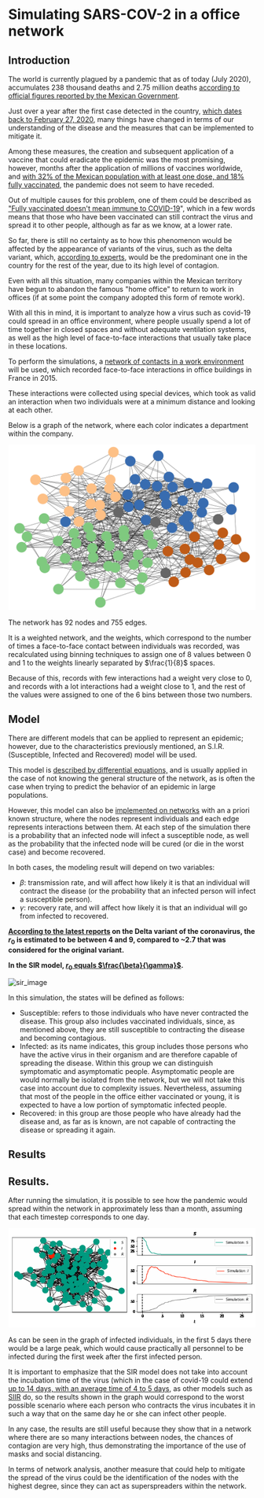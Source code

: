 # Simulating SARS-COV-2 in a office network

## Introduction

The world is currently plagued by a pandemic that as of today (July 2020), accumulates 238 thousand deaths and 2.75 million deaths [according to official figures reported by the Mexican Government](https://datos.covid-19.conacyt.mx). 

Just over a year after the first case detected in the country, [which dates back to February 27, 2020](https://www.ncbi.nlm.nih.gov/pmc/articles/PMC7250750/), many things have changed in terms of our understanding of the disease and the measures that can be implemented to mitigate it.

Among these measures, the creation and subsequent application of a vaccine that could eradicate the epidemic was the most promising, however, months after the application of millions of vaccines worldwide, and [with 32% of the Mexican population with at least one dose, and 18% fully vaccinated](https://ourworldindata.org/coronavirus/country/mexico#vaccinations), the pandemic does not seem to have receded.

Out of multiple causes for this problem, one of them could be described as ["Fully vaccinated doesn't mean immune to COVID-19](https://health.clevelandclinic.org/can-vaccinated-people-transmit-covid-19-to-others/)", which in a few words means that those who have been vaccinated can still contract the virus and spread it to other people, although as far as we know, at a lower rate.

So far, there is still no certainty as to how this phenomenon would be affected by the appearance of variants of the virus, such as the delta variant, which, [according to experts](https://www.elfinanciero.com.mx/salud/2021/07/08/variante-delta-de-covid-sera-predominante-en-mexico-lo-que-resta-de-2021-alerta-epidemiologa/), would be the predominant one in the country for the rest of the year, due to its high level of contagion.

Even with all this situation, many companies within the Mexican territory have begun to abandon the famous "home office" to return to work in offices (if at some point the company adopted this form of remote work).

With all this in mind, it is important to analyze how a virus such as covid-19 could spread in an office environment, where people usually spend a lot of time together in closed spaces and without adequate ventilation systems, as well as the high level of face-to-face interactions that usually take place in these locations.

To perform the simulations, a [network of contacts in a work environment](http://www.sociopatterns.org/datasets/test/) will be used, which recorded face-to-face interactions in office buildings in France in 2015.

These interactions were collected using special devices, which took as valid an interaction when two individuals were at a minimum distance and looking at each other.

Below is a graph of the network, where each color indicates a department within the company.

![](https://github.com/oswaldochan/projects/blob/master/covid_19_office/media/plot_bueno.png?raw=true)

The network has 92 nodes and 755 edges.

It is a weighted network, and the weights, which correspond to the number of times a face-to-face contact between individuals was recorded, was recalculated using binning techniques to assign one of 8 values between 0 and 1 to the weights linearly separated by $\frac{1}{8}$ spaces. 

Because of this, records with few interactions had a weight very close to 0, and  records with a lot interactions had a weight close to 1, and the rest of the values were assigned to one of the 6 bins between those two numbers.

## Model

There are different models that can be applied to represent an epidemic; however, due to the characteristics previously mentioned, an S.I.R. (Susceptible, Infected and Recovered) model will be used.

This model is [described by differential equations,](https://www.maa.org/press/periodicals/loci/joma/the-sir-model-for-spread-of-disease-the-differential-equation-model) and is usually applied in the case of not knowing the general structure of the network, as is often the case when trying to predict the behavior of an epidemic in large populations.

However, this model can also be [implemented on networks](http://systems-sciences.uni-graz.at/etextbook/networks/sirnetwork.html) with an a priori known structure, where the nodes represent individuals and each edge represents interactions between them.
At each step of the simulation there is a probability that an infected node will infect a susceptible node, as well as the probability that the infected node will be cured (or die in the worst case) and become recovered.

In both cases, the modeling result will depend on two variables:

- $\beta$: transmission rate, and will affect how likely it is that an individual will contract the disease (or the probability that an infected person will infect a susceptible person).
- $\gamma$: recovery rate, and will affect how likely it is that an individual will go from infected to recovered.

**[According to the latest reports](https://www.forbes.com/sites/williamhaseltine/2021/07/13/the-delta-dilemma-loosening-covid-19-controls-at-a-time-of-increased-danger/?sh=7b5d86372750) on the Delta variant of the coronavirus, the $r_{0}$ is estimated to be between 4 and 9, compared to ~2.7 that was considered for the original variant.**

**In the SIR model, [$r_{0}$ equals $\frac{\beta}{\gamma}$](https://www.ncbi.nlm.nih.gov/pmc/articles/PMC6291769/).**

![sir_image](https://covid19.uclaml.org/figures/sir_illu.png)

In this simulation, the states will be defined as follows:

- Susceptible: refers to those individuals who have never contracted the disease. This group also includes vaccinated individuals, since, as mentioned above, they are still susceptible to contracting the disease and becoming contagious.
- Infected: as its name indicates, this group includes those persons who have the active virus in their organism and are therefore capable of spreading the disease. Within this group we can distinguish symptomatic and asymptomatic people. Asymptomatic people are would normally be isolated from the network, but we will not take this case into account due to complexity issues. Nevertheless, assuming that most of the people in the office either vaccinated or young, it is expected to have a low portion of symptomatic infected people. 
- Recovered: in this group are those people who have already had the disease and, as far as is known, are not capable of contracting the disease or spreading it again.

## Results

## Results. 

After running the simulation, it is possible to see how the pandemic would spread within the network in approximately less than a month, assuming that each timestep corresponds to one day.

![animacion](https://github.com/oswaldochan/projects/blob/master/covid_19_office/media/animacion_buena.gif?raw=true)

As can be seen in the graph of infected individuals, in the first 5 days there would be a large peak, which would cause practically all personnel to be infected during the first week after the first infected person.

It is important to emphasize that the SIR model does not take into account the incubation time of the virus (which in the case of covid-19 could extend [up to 14 days, with an average time of 4 to 5 days](https://www.cdc.gov/coronavirus/2019-ncov/hcp/clinical-guidance-management-patients.html), as other models such as [SIIR](https://onlinelibrary.wiley.com/doi/10.1002/jgf2.382) do, so the results shown in the graph would correspond to the worst possible scenario where each person who contracts the virus incubates it in such a way that on the same day he or she can infect other people.

In any case, the results are still useful because they show that in a network where there are so many interactions between nodes, the chances of contagion are very high, thus demonstrating the importance of the use of masks and social distancing.

In terms of network analysis, another measure that could help to mitigate the spread of the virus could be the identification of the nodes with the highest degree, since they can act as superspreaders  within the network.

